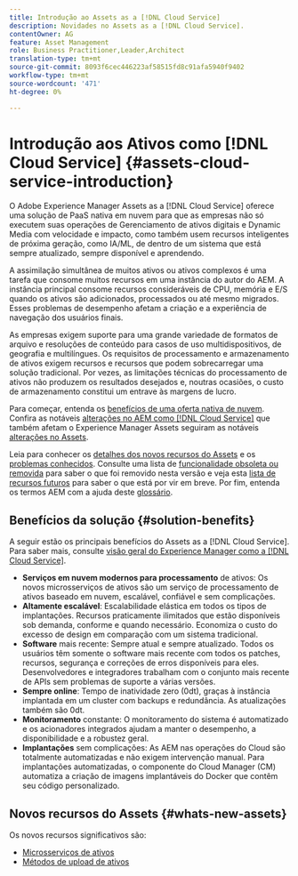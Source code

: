 ```yaml
---
title: Introdução ao Assets as a [!DNL Cloud Service]
description: Novidades no Assets as a [!DNL Cloud Service].
contentOwner: AG
feature: Asset Management
role: Business Practitioner,Leader,Architect
translation-type: tm+mt
source-git-commit: 8093f6cec446223af58515fd8c91afa5940f9402
workflow-type: tm+mt
source-wordcount: '471'
ht-degree: 0%

---
```



# Introdução aos Ativos como [!DNL Cloud Service] {#assets-cloud-service-introduction}

<!-- Need review information from gklebus -->

O Adobe Experience Manager Assets as a [!DNL Cloud Service] oferece uma solução de PaaS nativa em nuvem para que as empresas não só executem suas operações de Gerenciamento de ativos digitais e Dynamic Media com velocidade e impacto, como também usem recursos inteligentes de próxima geração, como IA/ML, de dentro de um sistema que está sempre atualizado, sempre disponível e aprendendo.

A assimilação simultânea de muitos ativos ou ativos complexos é uma tarefa que consome muitos recursos em uma instância do autor do AEM. A instância principal consome recursos consideráveis de CPU, memória e E/S quando os ativos são adicionados, processados ou até mesmo migrados. Esses problemas de desempenho afetam a criação e a experiência de navegação dos usuários finais.

As empresas exigem suporte para uma grande variedade de formatos de arquivo e resoluções de conteúdo para casos de uso multidispositivos, de geografia e multilíngues. Os requisitos de processamento e armazenamento de ativos exigem recursos e recursos que podem sobrecarregar uma solução tradicional. Por vezes, as limitações técnicas do processamento de ativos não produzem os resultados desejados e, noutras ocasiões, o custo de armazenamento constitui um entrave às margens de lucro.

Para começar, entenda os [benefícios de uma oferta nativa de nuvem](#solution-benefits). Confira as notáveis [alterações no AEM como  [!DNL Cloud Service]](/help/release-notes/aem-cloud-changes.md) que também afetam o Experience Manager Assets seguiram as notáveis [alterações no Assets](/help/assets/assets-cloud-changes.md).

Leia para conhecer os [detalhes dos novos recursos do Assets](#whats-new-assets) e os [problemas conhecidos](/help/release-notes/known-issues.md). Consulte uma lista de [funcionalidade obsoleta ou removida](/help/release-notes/deprecated-removed-features.md) para saber o que foi removido nesta versão e veja esta [lista de recursos futuros](/help/release-notes/known-issues.md#upcoming-assets-capabilities) para saber o que está por vir em breve. Por fim, entenda os termos AEM com a ajuda deste [glossário](/help/overview/terminology.md).

## Benefícios da solução {#solution-benefits}

A seguir estão os principais benefícios do Assets as a [!DNL Cloud Service]. Para saber mais, consulte [visão geral do Experience Manager como a [!DNL Cloud Service]](/help/overview/introduction.md).

* **Serviços em nuvem modernos para processamento** de ativos: Os novos microsserviços de ativos são um serviço de processamento de ativos baseado em nuvem, escalável, confiável e sem complicações.
* **Altamente escalável**: Escalabilidade elástica em todos os tipos de implantações. Recursos praticamente ilimitados que estão disponíveis sob demanda, conforme e quando necessário. Economiza o custo do excesso de design em comparação com um sistema tradicional.
* **Software** mais recente: Sempre atual e sempre atualizado. Todos os usuários têm somente o software mais recente com todos os patches, recursos, segurança e correções de erros disponíveis para eles. Desenvolvedores e integradores trabalham com o conjunto mais recente de APIs sem problemas de suporte a várias versões.
* **Sempre online**: Tempo de inatividade zero (0dt), graças à instância implantada em um cluster com backups e redundância. As atualizações também são 0dt.
* **Monitoramento** constante: O monitoramento do sistema é automatizado e os acionadores integrados ajudam a manter o desempenho, a disponibilidade e a robustez geral.
* **Implantações** sem complicações: As AEM nas operações do Cloud são totalmente automatizadas e não exigem intervenção manual. Para implantações automatizadas, o componente do Cloud Manager (CM) automatiza a criação de imagens implantáveis do Docker que contêm seu código personalizado.

## Novos recursos do Assets {#whats-new-assets}

Os novos recursos significativos são:

* [Microsserviços de ativos](/help/assets/asset-microservices-overview.md)
* [Métodos de upload de ativos](/help/assets/add-assets.md)
